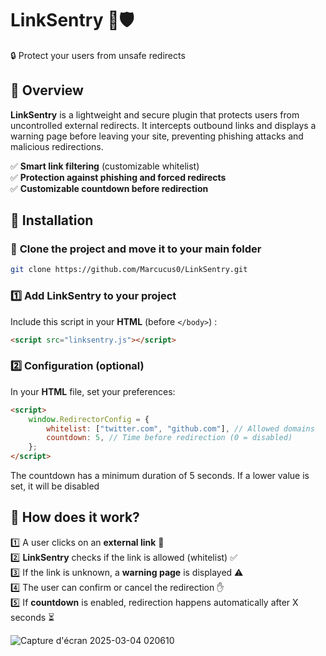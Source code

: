 # **LinkSentry** 🔗🛡️  

🔒 Protect your users from unsafe redirects

## 📌 **Overview**  
**LinkSentry** is a lightweight and secure plugin that protects users from uncontrolled external redirects. It intercepts outbound links and displays a warning page before leaving your site, preventing phishing attacks and malicious redirections.  

✅ **Smart link filtering** (customizable whitelist)  
✅ **Protection against phishing and forced redirects**  
✅ **Customizable countdown before redirection**  




## 🚀 **Installation**  

### 📂 **Clone the project and move it to your main folder**  
```sh
git clone https://github.com/Marcucus0/LinkSentry.git
```

### 1️⃣ **Add LinkSentry to your project**  
Include this script in your **HTML** (before `</body>`) :  
```html
<script src="linksentry.js"></script>
```

### 2️⃣ **Configuration (optional)**  
In your **HTML** file, set your preferences:  
```html
<script>
    window.RedirectorConfig = {
        whitelist: ["twitter.com", "github.com"], // Allowed domains
        countdown: 5, // Time before redirection (0 = disabled)
    };
</script>
```
The countdown has a minimum duration of 5 seconds. If a lower value is set, it will be disabled

## 🎯 **How does it work?**  

1️⃣ A user clicks on an **external link** 🚀  
2️⃣ **LinkSentry** checks if the link is allowed (whitelist) ✅  
3️⃣ If the link is unknown, a **warning page** is displayed ⚠️  
4️⃣ The user can confirm or cancel the redirection ✋  
5️⃣ If **countdown** is enabled, redirection happens automatically after X seconds ⏳  

![Capture d'écran 2025-03-04 020610](https://github.com/user-attachments/assets/a9847740-9050-4829-9ba9-bafad865d5e2)
